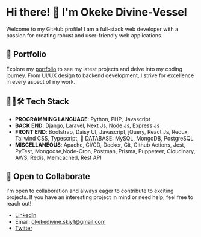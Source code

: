 # Hi there! 👋 I'm Okeke Divine-Vessel

Welcome to my GitHub profile! I am a full-stack web developer with a passion for creating robust and user-friendly web applications.

## 🚀 Portfolio
Explore my [portfolio](https://okekedivine.vercel.app/) to see my latest projects and delve into my coding journey. From UI/UX design to backend development, I strive for excellence in every aspect of my work.

## 👨‍💻🛠️ Tech Stack
- **PROGRAMMING LANGUAGE**: Python, PHP, Javascript
- **BACK END**: Django, Laravel, Next Js, Node Js, Express Js
- **FRONT END**: Bootstrap, Daisy UI, Javascript, jQuery, React Js, Redux, Tailwind CSS, Typescript,  DATABASE: MySQL, MongoDB, PostgreSQL
- **MISCELLANEOUS**: Apache, CI/CD, Docker, Git, Github Actions, Jest, PyTest, Mongoose,Node-Cron, Postman, Prisma, Puppeteer, Cloudinary, AWS, Redis, Memcached, Rest API

## 🌱 Open to Collaborate
I'm open to collaboration and always eager to contribute to exciting projects. If you have an interesting project in mind or need help, feel free to reach out!

<!-- 
## 📫 Let's Connect
- Explore more about me on [LinkedIn](https://www.linkedin.com/in/okeke-divine-vessel/)
- Check out my [Twitter](https://twitter.com/okekedivine__) for updates on my startup and more 
-->

- [LinkedIn](https://www.linkedin.com/in/okeke-divine-vessel/)
- Email: okekedivine.skiy1@gmail.com
- [Twitter](https://twitter.com/okekedivine__)
